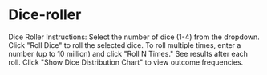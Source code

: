 # Dice-roller
Dice Roller Instructions:  Select the number of dice (1-4) from the dropdown. Click "Roll Dice" to roll the selected dice. To roll multiple times, enter a number (up to 10 million) and click "Roll N Times." See results after each roll. Click "Show Dice Distribution Chart" to view outcome frequencies.

